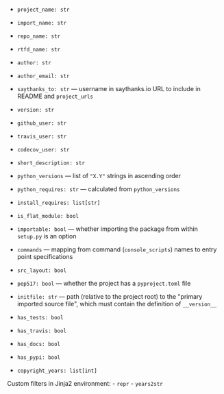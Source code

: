 - `project_name: str`
- `import_name: str`
- `repo_name: str`
- `rtfd_name: str`
- `author: str`
- `author_email: str`
- `saythanks_to: str` — username in saythanks.io URL to include in README and
  `project_urls`
- `version: str`

- `github_user: str`
- `travis_user: str`
- `codecov_user: str`

- `short_description: str`

- `python_versions` — list of `"X.Y"` strings in ascending order
- `python_requires: str` — calculated from `python_versions`
- `install_requires: list[str]`

- `is_flat_module: bool`
- `importable: bool` — whether importing the package from within `setup.py` is
  an option
- `commands` — mapping from command (`console_scripts`) names to entry point
  specifications
- `src_layout: bool`
- `pep517: bool` — whether the project has a `pyproject.toml` file
- `initfile: str` — path (relative to the project root) to the "primary
  imported source file", which must contain the definition of `__version__`

- `has_tests: bool`
- `has_travis: bool`
- `has_docs: bool`
- `has_pypi: bool`

- `copyright_years: list[int]`

Custom filters in Jinja2 environment:
    - `repr`
    - `years2str`
